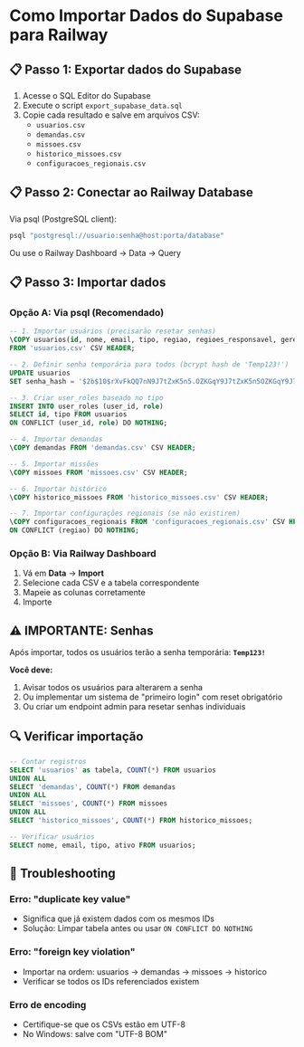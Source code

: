 # Como Importar Dados do Supabase para Railway

## 📋 Passo 1: Exportar dados do Supabase

1. Acesse o SQL Editor do Supabase
2. Execute o script `export_supabase_data.sql`
3. Copie cada resultado e salve em arquivos CSV:
   - `usuarios.csv`
   - `demandas.csv`
   - `missoes.csv`
   - `historico_missoes.csv`
   - `configuracoes_regionais.csv`

## 📋 Passo 2: Conectar ao Railway Database

Via psql (PostgreSQL client):

```bash
psql "postgresql://usuario:senha@host:porta/database"
```

Ou use o Railway Dashboard → Data → Query

## 📋 Passo 3: Importar dados

### Opção A: Via psql (Recomendado)

```sql
-- 1. Importar usuários (precisarão resetar senhas)
\COPY usuarios(id, nome, email, tipo, regiao, regioes_responsavel, gerente_responsavel_id, ativo, created_at, updated_at) 
FROM 'usuarios.csv' CSV HEADER;

-- 2. Definir senha temporária para todos (bcrypt hash de 'Temp123!')
UPDATE usuarios 
SET senha_hash = '$2b$10$rXvFkQQ7nN9J7tZxK5n5.OZKGqY9J7tZxK5n5OZKGqY9J7tZxK5n5O';

-- 3. Criar user_roles baseado no tipo
INSERT INTO user_roles (user_id, role)
SELECT id, tipo FROM usuarios
ON CONFLICT (user_id, role) DO NOTHING;

-- 4. Importar demandas
\COPY demandas FROM 'demandas.csv' CSV HEADER;

-- 5. Importar missões
\COPY missoes FROM 'missoes.csv' CSV HEADER;

-- 6. Importar histórico
\COPY historico_missoes FROM 'historico_missoes.csv' CSV HEADER;

-- 7. Importar configurações regionais (se não existirem)
\COPY configuracoes_regionais FROM 'configuracoes_regionais.csv' CSV HEADER 
ON CONFLICT (regiao) DO NOTHING;
```

### Opção B: Via Railway Dashboard

1. Vá em **Data** → **Import**
2. Selecione cada CSV e a tabela correspondente
3. Mapeie as colunas corretamente
4. Importe

## ⚠️ IMPORTANTE: Senhas

Após importar, todos os usuários terão a senha temporária: **`Temp123!`**

**Você deve:**
1. Avisar todos os usuários para alterarem a senha
2. Ou implementar um sistema de "primeiro login" com reset obrigatório
3. Ou criar um endpoint admin para resetar senhas individuais

## 🔍 Verificar importação

```sql
-- Contar registros
SELECT 'usuarios' as tabela, COUNT(*) FROM usuarios
UNION ALL
SELECT 'demandas', COUNT(*) FROM demandas
UNION ALL
SELECT 'missoes', COUNT(*) FROM missoes
UNION ALL
SELECT 'historico_missoes', COUNT(*) FROM historico_missoes;

-- Verificar usuários
SELECT nome, email, tipo, ativo FROM usuarios;
```

## 🚨 Troubleshooting

### Erro: "duplicate key value"
- Significa que já existem dados com os mesmos IDs
- Solução: Limpar tabela antes ou usar `ON CONFLICT DO NOTHING`

### Erro: "foreign key violation"
- Importar na ordem: usuarios → demandas → missoes → historico
- Verificar se todos os IDs referenciados existem

### Erro de encoding
- Certifique-se que os CSVs estão em UTF-8
- No Windows: salve com "UTF-8 BOM"


